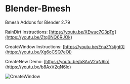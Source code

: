 # Blender-Bmesh
Bmesh Addons for Blender 2.79

RainDirt Instructions:
[https://youtu.be/XEwuc7C3pTg](https://youtu.be/Ztq0NQ6RJOk)

CreateWindow Instructions:
[https://youtu.be/EnaZYstjgt0](https://youtu.be/Xg6oCSQ7eOI)

CreateNew Demo:
[https://youtu.be/b8AxV2qN6lo](https://youtu.be/b8AxV2qN6lo)

![CreateWindow](https://github.com/user-attachments/assets/ce6301ba-9aec-4cf2-a6d5-c9af897b1cab)
